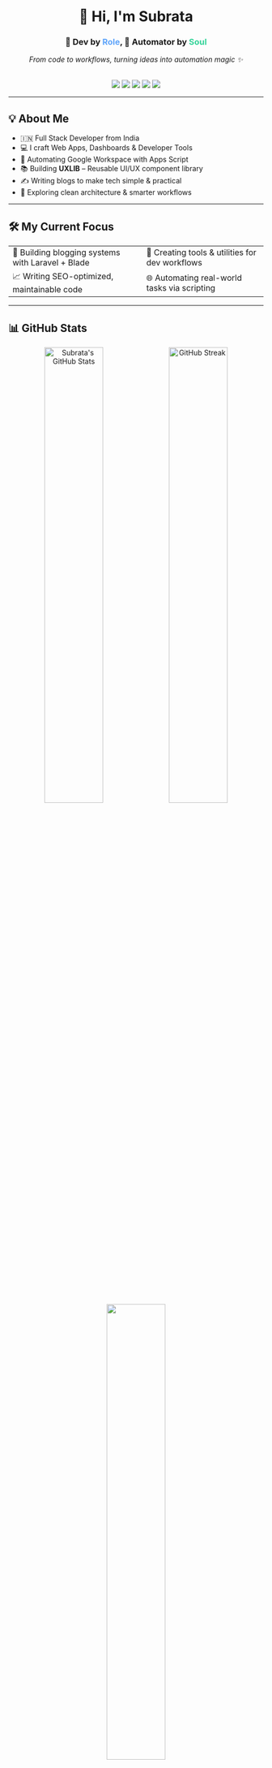 <h1 align="center">👋 Hi, I'm Subrata</h1>

<div align="center">
  <h3>🧠 Dev by <span style="color:#60a5fa;">Role</span>, 🤖 Automator by <span style="color:#34d399;">Soul</span></h3>
  <em>From code to workflows, turning ideas into automation magic ✨</em>
</div>

<br>

<p align="center">
  <img src="https://img.shields.io/badge/Laravel-E34F26?style=flat&logo=laravel&logoColor=white"/>
  <img src="https://img.shields.io/badge/Node.js-339933?style=flat&logo=node.js&logoColor=white"/>
  <img src="https://img.shields.io/badge/React-61DAFB?style=flat&logo=react&logoColor=black"/>
  <img src="https://img.shields.io/badge/PHP-777BB4?style=flat&logo=php&logoColor=white"/>
  <img src="https://img.shields.io/badge/JavaScript-F7DF1E?style=flat&logo=javascript&logoColor=black"/>
</p>

---

## 💡 About Me

- 🇮🇳 Full Stack Developer from India  
- 💻 I craft Web Apps, Dashboards & Developer Tools  
- 🤖 Automating Google Workspace with Apps Script  
- 📚 Building **UXLIB** – Reusable UI/UX component library  
- ✍️ Writing blogs to make tech simple & practical  
- 🚀 Exploring clean architecture & smarter workflows  

---

## 🛠 My Current Focus

<table>
<tr>
  <td>🔨 Building blogging systems with Laravel + Blade</td>
  <td>🧪 Creating tools & utilities for dev workflows</td>
</tr>
<tr>
  <td>📈 Writing SEO-optimized, maintainable code</td>
  <td>🌐 Automating real-world tasks via scripting</td>
</tr>
</table>

---

## 📊 GitHub Stats

<p align="center">
  <img src="https://github-readme-stats.vercel.app/api?username=subratapanda&show_icons=true&theme=radical" alt="Subrata's GitHub Stats" width="48%" />
  <img src="https://github-readme-streak-stats.herokuapp.com/?user=subratapanda&theme=radical" alt="GitHub Streak" width="48%"/>
</p>

<p align="center">
  <img src="https://github-readme-stats.vercel.app/api/top-langs/?username=subratapanda&layout=compact&theme=radical" width="48%"/>
</p>

---

## 🚀 Top Projects

<table>
  <tr>
    <td align="center" width="50%">
      <a href="https://github.com/yourusername/uxlib">
        <img src="https://github-readme-stats.vercel.app/api/pin/?username=yourusername&repo=uxlib&theme=radical" />
      </a>
    </td>
    <td align="center" width="50%">
      <a href="https://github.com/yourusername/autodash">
        <img src="https://github-readme-stats.vercel.app/api/pin/?username=yourusername&repo=autodash&theme=radical" />
      </a>
    </td>
  </tr>
  <tr>
    <td align="center" width="50%">
      <a href="https://github.com/yourusername/gmail-tools">
        <img src="https://github-readme-stats.vercel.app/api/pin/?username=yourusername&repo=gmail-tools&theme=radical" />
      </a>
    </td>
    <td align="center" width="50%">
      <!-- Add more or leave blank -->
    </td>
  </tr>
</table>


## 👬 Let's Connect

- 🌐 [Portfolio Website](#) <!-- Add your link -->
- 📝 [Blog Articles](#) <!-- Add your blog link -->
- 💼 [LinkedIn](#) <!-- Optional -->
- 🕖 [Twitter](#) <!-- Optional -->

---

Thanks for visiting! Let's build something awesome together 🚀
